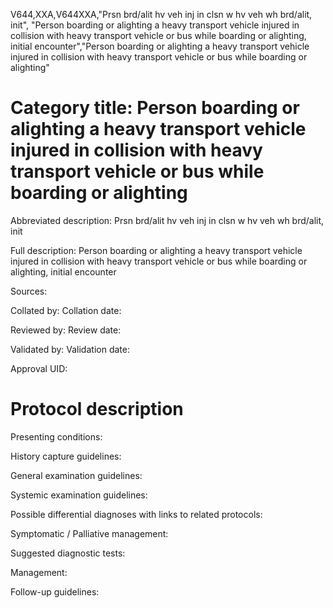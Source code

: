 V644,XXA,V644XXA,"Prsn brd/alit hv veh inj in clsn w hv veh wh brd/alit, init", "Person boarding or alighting a heavy transport vehicle injured in collision with heavy transport vehicle or bus while boarding or alighting, initial encounter","Person boarding or alighting a heavy transport vehicle injured in collision with heavy transport vehicle or bus while boarding or alighting"
# Category title: Person boarding or alighting a heavy transport vehicle injured in collision with heavy transport vehicle or bus while boarding or alighting

Abbreviated description: Prsn brd/alit hv veh inj in clsn w hv veh wh brd/alit, init

Full description: Person boarding or alighting a heavy transport vehicle injured in collision with heavy transport vehicle or bus while boarding or alighting, initial encounter

Sources:

Collated by:
Collation date:

Reviewed by:
Review date:

Validated by:
Validation date:

Approval UID:

# Protocol description

Presenting conditions:

History capture guidelines:

General examination guidelines:

Systemic examination guidelines:

Possible differential diagnoses with links to related protocols:

Symptomatic / Palliative management:

Suggested diagnostic tests:

Management:

Follow-up guidelines:
